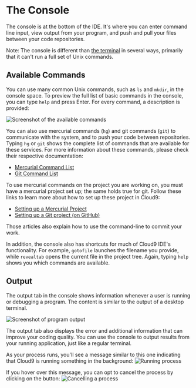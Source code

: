 # The Console

The console is at the bottom of the IDE. It's where you can enter command line input, view output from your program, and push and pull your files between your code repositories. 

Note: The console is different than [the terminal](./terminal.html) in several ways, primarily that it can't run a full set of Unix commands.

## Available Commands

You can use many common Unix commands, such as `ls` and `mkdir`, in the console space. To preview the full list of basic commands in the console, you can type `help` and press Enter. For every command, a description is provided:

![Screenshot of the available commands](./images/availableCommands.png)

You can also use mercurial commands (`hg`) and git commands (`git`) to communicate with the system, and to push your code between repositories. Typing `hg` or `git` shows the complete list of commands that are available for these services. For more information about these commands, please check their respective documentation:

* [Mercurial Command List](http://mercurial.selenic.com/guide)
* [Git Command List](http://help.github.com/git-cheat-sheets)

To use mercurial commands on the project you are working on, you must have a mercurial project set up; the same holds true for git. Follow these links to learn more about how to set up these project in Cloud9:

* [Setting up a Mercurial Project](./setting_up_bitbucket_workspace.html)
* [Setting up a Git project (on GitHub)](./setting_up_github_workspace.html)

Those articles also explain how to use the command-line to commit your work.

In addition, the console also has shortcuts for much of Cloud9 IDE's functionality. For example, `gotofile` launches the filename you provide, while `revealtab` opens the current file in the project tree. Again, typing `help` shows you which commands are available.

## Output

The output tab in the console shows information whenever a user is running or debugging a program. The content is similar to the output of a desktop terminal.

![Screenshot of program output](./images/consoleOutput.png)

The output tab also displays the error and additional information that can improve your coding quality. You can use the console to output results from your running application, just like a regular terminal.

As your process runs, you'll see a message similar to this one indicating that Cloud9 is running something in the background: ![Running process](./images/runningProcess.png)

If you hover over this message, you can opt to cancel the process by clicking on the button: ![Cancelling a process](./images/cancellingProcess.png)